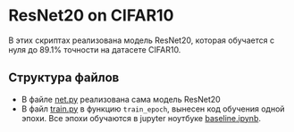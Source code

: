 # ResNet20 on CIFAR10
В этих скриптах реализована модель ResNet20, которая обучается с нуля до 89.1% точности на датасете CIFAR10.

## Структура файлов
* В файле [net.py](net.py) реализована сама модель ResNet20
* В файл [train.py](train.py) в функцию `train_epoch`, вынесен код обучения одной эпохи.
Все эпохи обучаются в jupyter ноутбуке [baseline.ipynb](baseline.ipynb).
